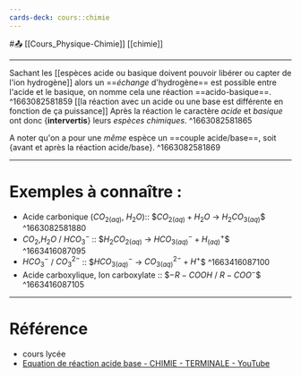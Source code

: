 ```yaml
---
cards-deck: cours::chimie
---
```


#📤 [[Cours_Physique-Chimie]] [[chimie]]

---
Sachant les [[espèces acide ou basique doivent pouvoir libérer ou capter de l'ion hydrogène]] alors un ==*échange* d'hydrogène== est possible entre l'acide et le basique, on nomme cela une réaction ==acido-basique==.
^1663082581859
[[la réaction avec un acide ou une base est différente en fonction de ça puissance]]
Après la réaction le caractère *acide* et *basique* ont donc {**intervertis**} leurs *espèces chimiques*.
^1663082581865

A noter qu'on a pour une *même* espèce un ==couple acide/base==, soit {avant et après la réaction acide/base}.
^1663082581869

___
# Exemples à connaître : 
- Acide carbonique ($CO_{2(aq)}$, $H_2O$)::     $$CO_{2(aq)}+H_2O$ -> $H_2CO_{3(aq)}$$
^1663082581880
- $CO_2$,$H_2O$ / $HCO^-_3$ ::    $$H_2CO_{2 (aq)}$ -> $HCO^-_{3 (aq)}+H^+_{(aq)}$$
^1663416087095
- $HCO^-_3$ / $CO^{2-}_3$ ::    $$HCO^-_{3(aq)}$ -> $CO^{2-}_{3(aq)} + H^+$$
^1663416087100
- Acide carboxylique, Ion carboxylate ::   $$-R-COOH$ / $R-COO^-$$
^1663416087105

---
# Référence
- cours lycée
- [Equation de réaction acide base - CHIMIE - TERMINALE - YouTube](https://youtu.be/SWmD8NT5hRo)
